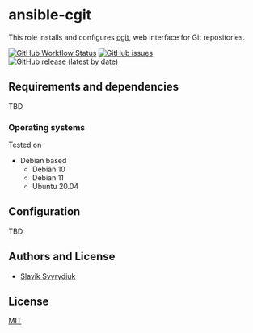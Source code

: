 ansible-cgit
============

This role installs and configures [cgit](https://git.zx2c4.com/cgit/about/),
web interface for Git repositories.

[![GitHub Workflow Status](https://img.shields.io/github/workflow/status/sv0/ansible-cgit/CI)][ci]
[![GitHub issues](https://img.shields.io/github/issues/sv0/ansible-cgit)][issues]
[![GitHub release (latest by date)](https://img.shields.io/github/v/release/sv0/ansible-cgit)][releases]

[ci]: https://github.com/sv0/ansible-cgit/actions
[issues]: https://github.com/sv0/ansible-cgit/issues?q=is%3Aopen+is%3Aissue
[releases]: https://github.com/sv0/ansible-cgit/releases


## Requirements and dependencies

TBD

### Operating systems

Tested on

* Debian based
    - Debian 10
    - Debian 11
    - Ubuntu 20.04

## Configuration

TBD

## Authors and License

- [Slavik Svyrydiuk](https://www.svyrydiuk.eu)


## License

[MIT](LICENSE)
